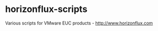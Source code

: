 horizonflux-scripts
===================

Various scripts for VMware EUC products - http://www.horizonflux.com
